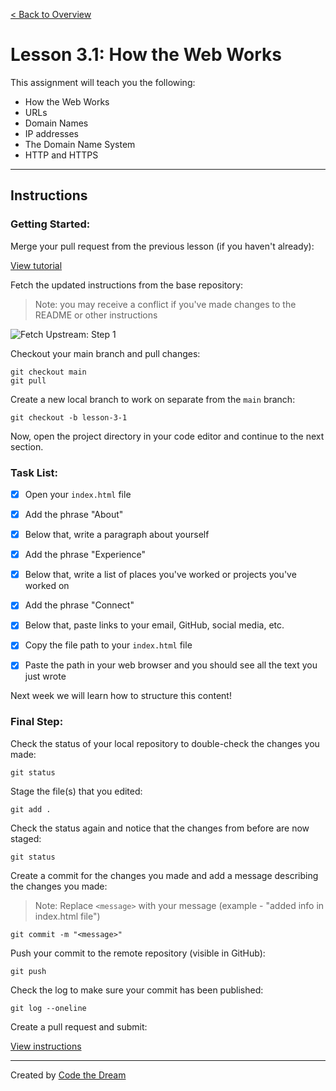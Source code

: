[< Back to Overview](../../README.md)

# Lesson 3.1: How the Web Works

This assignment will teach you the following:

- How the Web Works
- URLs
- Domain Names
- IP addresses
- The Domain Name System
- HTTP and HTTPS

---

## Instructions

### Getting Started:

Merge your pull request from the previous lesson (if you haven't already):

[View tutorial](../common/how-to-merge.md)

Fetch the updated instructions from the base repository:

> Note: you may receive a conflict if you've made changes to the README or other instructions

![Fetch Upstream: Step 1](../assets/fetch-upstream/step-1.jpg)

Checkout your main branch and pull changes:

    git checkout main
    git pull

Create a new local branch to work on separate from the `main` branch:

    git checkout -b lesson-3-1

Now, open the project directory in your code editor and continue to the next section.

### Task List:

- [X] Open your `index.html` file

- [X] Add the phrase "About"
- [X] Below that, write a paragraph about yourself
- [X] Add the phrase "Experience"
- [X] Below that, write a list of places you've worked or projects you've worked on
- [X] Add the phrase "Connect"
- [X] Below that, paste links to your email, GitHub, social media, etc.

- [X] Copy the file path to your `index.html` file
- [X] Paste the path in your web browser and you should see all the text you just wrote

Next week we will learn how to structure this content!

### Final Step:

Check the status of your local repository to double-check the changes you made:

    git status

Stage the file(s) that you edited:

    git add .

Check the status again and notice that the changes from before are now staged:

    git status

Create a commit for the changes you made and add a message describing the changes you made:

> Note: Replace `<message>` with your message (example - "added info in index.html file")

    git commit -m "<message>"

Push your commit to the remote repository (visible in GitHub):

    git push

Check the log to make sure your commit has been published:

    git log --oneline

Create a pull request and submit:

[View instructions](../common/how-to-pull-request.md)

---

Created by [Code the Dream](https://www.codethedream.org)
